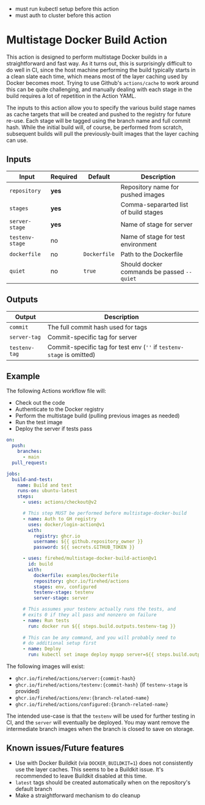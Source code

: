 - must run kubectl setup before this action
- must auth to cluster before this action


# Multistage Docker Build Action

This action is designed to perform multistage Docker builds in a straightforward and fast way.
As it turns out, this is surprisingly difficult to do well in CI, since the host machine performing the build typically starts in a clean slate each time, which means most of the layer caching used by Docker becomes moot.
Trying to use Github's `actions/cache` to work around this can be quite challenging, and manually dealing with each stage in the build requires a lot of repetition in the Action YAML.

The inputs to this action allow you to specify the various build stage names as cache targets that will be created and pushed to the registry for future re-use.
Each stage will be tagged using the branch name and full commit hash.
While the initial build will, of course, be performed from scratch, subsequent builds will pull the previously-built images that the layer caching can use.


## Inputs

| Input | Required | Default | Description |
|---|---|---|---|
| `repository` | **yes** | | Repository name for pushed images
| `stages` | **yes** | | Comma-separarted list of build stages |
| `server-stage` | **yes** | | Name of stage for server |
| `testenv-stage` | no | | Name of stage for test environment |
| `dockerfile` | no | `Dockerfile` | Path to the Dockerfile |
| `quiet` | no | `true` | Should docker commands be passed `--quiet` |

## Outputs

| Output | Description |
|---|---|
| `commit` | The full commit hash used for tags |
| `server-tag` | Commit-specific tag for server |
| `testenv-tag` | Commit-specific tag for test env (`''` if `testenv-stage` is omitted) |

## Example

The following Actions workflow file will:

- Check out the code
- Authenticate to the Docker registry
- Perform the multistage build (pulling previous images as needed)
- Run the test image
- Deploy the server if tests pass

```yaml
on:
  push:
    branches:
      - main
  pull_request:

jobs:
  build-and-test:
    name: Build and test
    runs-on: ubuntu-latest
    steps:
      - uses: actions/checkout@v2

      # This step MUST be performed before multistage-docker-build
      - name: Auth to GH registry
        uses: docker/login-action@v1
        with:
          registry: ghcr.io
          username: ${{ github.repository_owner }}
          password: ${{ secrets.GITHUB_TOKEN }}

      - uses: firehed/multistage-docker-build-action@v1
        id: build
        with:
          dockerfile: examples/Dockerfile
          repository: ghcr.io/firehed/actions
          stages: env, configured
          testenv-stage: testenv
          server-stage: server

      # This assumes your testenv actually runs the tests, and
      # exits 0 if they all pass and nonzero on failure
      - name: Run tests
        run: docker run ${{ steps.build.outputs.testenv-tag }}
        
      # This can be any command, and you will probably need to
      # do additional setup first
      - name: Deploy
        run: kubectl set image deploy myapp server=${{ steps.build.outputs.server-tag }}
```

The following images will exist:

- `ghcr.io/firehed/actions/server:{commit-hash}`
- `ghcr.io/firehed/actions/testenv:{commit-hash}` (if `testenv-stage` is provided)
- `ghcr.io/firehed/actions/env:{branch-related-name}`
- `ghcr.io/firehed/actions/configured:{branch-related-name}`

The intended use-case is that the `testenv` will be used for further testing in CI, and the `server` will eventually be deployed.
You may want remove the intermediate branch images when the branch is closed to save on storage.

## Known issues/Future features

- Use with Docker Buildkit (via `DOCKER_BUILDKIT=1`) does not consistently use the layer caches.
  This seems to be a Buildkit issue.
  It's recommended to leave Buildkit disabled at this time.
- `latest` tags should be created automatically when on the repository's default branch
- Make a straightforward mechanism to do cleanup

